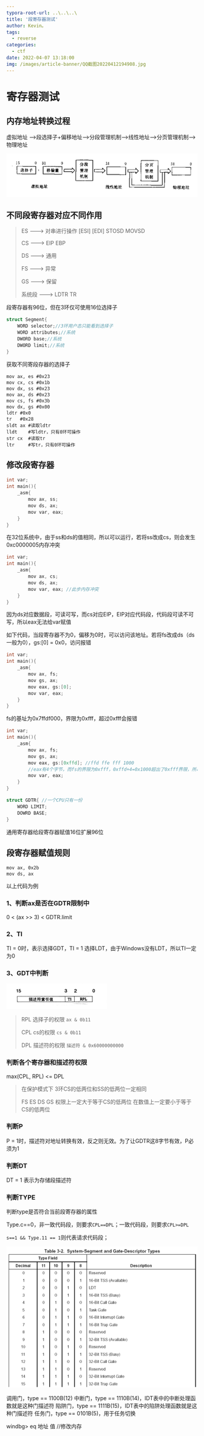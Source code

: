 ```yaml
---
typora-root-url: ..\..\..\
title: '段寄存器测试'
author: Kevin。
tags:
  - reverse
categories:
  - ctf
date: 2022-04-07 13:18:00
img: /images/article-banner/QQ截图20220412194908.jpg
---
```


# 寄存器测试

## 内存地址转换过程

虚拟地址 -->段选择子+偏移地址-->分段管理机制-->线性地址-->分页管理机制-->物理地址

![地址映射转换过程](/images/段寄存器测试/image-20220407190335760.png)

## 不同段寄存器对应不同作用

> ES ---> 对串进行操作 [ESI] [EDI] STOSD MOVSD
>
> CS ---> EIP EBP
>
> DS ---> 通用
>
> FS ---> 异常
>
> GS ---> 保留
>
> 系统段 ---> LDTR  TR

段寄存器有96位，但在3环仅可使用16位选择子

```c
struct Segment{
    WORD selector;//3环用户态只能看到选择子
    WORD attributes;//系统
    DWORD base;//系统
    DWORD limit;//系统
}
```

获取不同寄段存器的选择子

```assembly
mov ax, es #0x23
mov cx, cs #0x1b
mov dx, ss #0x23
mov ax, ds #0x23
mov cs, fs #0x3b
mov dx, gs #0x00
ldtr #0x0
tr   #0x28
sldt ax #读取ldtr
lldt    #写ldtr，只有0环可操作
str cx  #读取tr
ltr     #写tr，只有0环可操作
```

## 修改段寄存器

```c
int var;
int main(){
    _asm{
        mov ax, ss;
        mov ds, ax;
        mov var, eax;
    }
}

```

在32位系统中，由于ss和ds的值相同，所以可以运行，若将ss改成cs，则会发生0xc0000005内存冲突

```c
int var;
int main(){
    _asm{
        mov ax, cs;
        mov ds, ax;
        mov var, eax; //此步内存冲突
    }
}
```

因为ds对应数据段，可读可写，而cs对应EIP，EIP对应代码段，代码段可读不可写，所以eax无法给var赋值

如下代码，当段寄存器不为0，偏移为0时，可以访问该地址。若将fs改成ds（ds一般为0），gs:[0] = 0x0，访问报错

```c
int var;
int main(){
    _asm{
        mov ax, fs;
        mov gs, ax;
        mov eax, gs:[0];
        mov var, eax;
    }
}
```

fs的基址为0x7ffdf000，界限为0xfff，超过0xfff会报错

```c
int var;
int main(){
    _asm{
        mov ax, fs;
        mov gs, ax;
        mov eax, gs:[0xffd]; //ffd ffe fff 1000 
        //eax有4个字节，而fs的界限为0xfff，0xffd+4=0x1000超出了0xfff界限，所以报错
        mov var, eax;
    }
}
```



```c
struct GDTR{ //一个CPU只有一份
	WORD LIMIT;
	DOWRD BASE;
} 
```

通用寄存器给段寄存器赋值16位扩展96位

## 段寄存器赋值规则

```assembly
mov ax, 0x2b
mov ds, ax
```

以上代码为例

### 1、判断ax是否在GDTR限制中

0 < (ax >> 3) < GDTR.limit 

### 2、TI

TI = 0时，表示选择GDT，TI = 1 选择LDT，由于Windows没有LDT，所以TI一定为0

### 3、GDT中判断

![选择子结构](/images/image-20220405231740040-16497637860101.png)

> RPL 选择子的权限 ```ax & 0b11```
>
> CPL cs的权限 ```cs & 0b11```
>
> DPL 描述符的权限 ```描述符 & 0x60000000000```

### 判断各个寄存器和描述符权限

max(CPL, RPL) <= DPL

> 在保护模式下 3环CS的低两位和SS的低两位一定相同
>
> FS ES DS GS 权限上一定大于等于CS的低两位
>                      在数值上一定要小于等于CS的低两位

### 判断P

P = 1时，描述符对地址转换有效，反之则无效。为了让GDTR这8字节有效，P必须为1

### 判断DT

DT = 1 表示为存储段描述符

### 判断TYPE

判断type是否符合当前段寄存器的属性

Type.c==0，非一致代码段，则要求`CPL==DPL`；一致代码段，则要求`CPL>=DPL`

`s==1 && Type.11 == 1`则代表请求代码段；

![image-20220409174548096](/images/image-20220409174548096.png)

调用门，type == 1100B(12)
中断门，type == 1110B(14)，IDT表中的中断处理函数就是这种门描述符
陷阱门，type == 1111B(15)，IDT表中的陷阱处理函数就是这种门描述符
任务门，type == 0101B(5)，用于任务切换

windbg> eq 地址 值  //修改内存